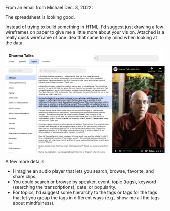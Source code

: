 From an email from Michael Dec. 3, 2022:

The spreadsheet is looking good. 

Instead of trying to build something in HTML, I'd suggest just drawing a few wireframes on paper to give me a little more about your vision. Attached is a really quick wireframe of one idea that came to my mind when looking at the data. 

![Early design idea](dharma_talks_explorer.png)

A few more details:

- I imagine an audio player that lets you search, browse, favorite, and share clips. 
- You could search or browse by speaker, event, topic (tags), keyword (searching the transcriptions), date, or popularity. 
- For topics, I'd suggest some hierarchy to the tags or tags for the tags that let you group the tags in different ways (e.g., show me all the tags about mindfulness).
